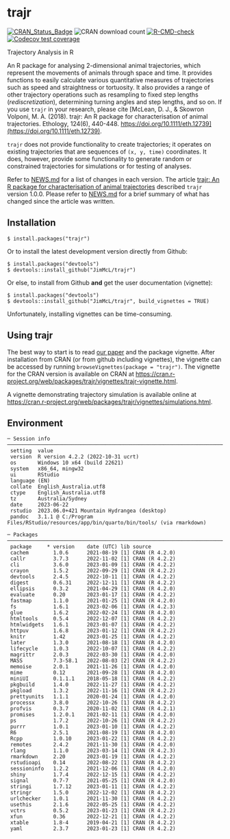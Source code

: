 # trajr

<!-- badges: start -->
[![CRAN_Status_Badge](https://www.r-pkg.org/badges/version/trajr)](https://cran.r-project.org/package=trajr)
![CRAN download count](https://cranlogs.r-pkg.org/badges/trajr)
[![R-CMD-check](https://github.com/JimMcL/trajr/actions/workflows/R-CMD-check.yaml/badge.svg)](https://github.com/JimMcL/trajr/actions/workflows/R-CMD-check.yaml)
[![Codecov test coverage](https://codecov.io/gh/JimMcL/trajr/branch/master/graph/badge.svg)](https://app.codecov.io/gh/JimMcL/trajr?branch=master)
<!-- badges: end -->

<!-- To display total CRAN downloads, use
https://cranlogs.r-pkg.org/badges/grand-total/trajr
-->

Trajectory Analysis in R

An R package for analysing 2-dimensional animal trajectories, which represent the movements of animals through space and time. It provides functions to easily calculate various quantitative measures of trajectories such as speed and straightness or tortuosity. It also provides a range of other trajectory operations such as resampling to fixed step lengths (_rediscretization_), determining turning angles and step lengths, and so on. If you use `trajr` in your research, please cite [McLean, D. J., & Skowron Volponi, M. A. (2018). trajr: An R package for characterisation of animal trajectories. Ethology, 124(6), 440-448. https://doi.org/10.1111/eth.12739](https://doi.org/10.1111/eth.12739). 

`trajr` does not provide functionality to create trajectories; it operates on existing trajectories that are sequences of `(x, y, time)` coordinates. It does, however, provide some functionality to generate random or constrained trajectories for simulations or for testing of analyses.

Refer to [NEWS.md](NEWS.md) for a list of changes in each version. The article [trajr: An R package for characterisation of animal trajectories](https://doi.org/10.1111/eth.12739) described `trajr` version 1.0.0. Please refer to [NEWS.md](NEWS.md) for a brief summary of what has changed since the article was written.

## Installation
    $ install.packages("trajr")

Or to install the latest development version directly from Github:

    $ install.packages("devtools")
    $ devtools::install_github("JimMcL/trajr")
    
Or else, to install from Github **and** get the user documentation (vignette):

    $ install.packages("devtools")
    $ devtools::install_github("JimMcL/trajr", build_vignettes = TRUE)
    
Unfortunately, installing vignettes can be time-consuming.

## Using trajr

The best way to start is to read [our paper](https://doi.org/10.1111/eth.12739) and the package vignette. After installation from CRAN (or from github including vignettes), the vignette can be accessed by running `browseVignettes(package = "trajr")`. The vignette for the CRAN version is available on CRAN at https://cran.r-project.org/web/packages/trajr/vignettes/trajr-vignette.html. 

A vignette demonstrating trajectory simulation is available online at https://cran.r-project.org/web/packages/trajr/vignettes/simulations.html. 

## Environment
<!-- Output from devtools::session_info() -->
```
─ Session info ──────────────────────────────────────────────────────────────────────────────────────────────────────
 setting  value
 version  R version 4.2.2 (2022-10-31 ucrt)
 os       Windows 10 x64 (build 22621)
 system   x86_64, mingw32
 ui       RStudio
 language (EN)
 collate  English_Australia.utf8
 ctype    English_Australia.utf8
 tz       Australia/Sydney
 date     2023-06-22
 rstudio  2023.06.0+421 Mountain Hydrangea (desktop)
 pandoc   3.1.1 @ C:/Program Files/RStudio/resources/app/bin/quarto/bin/tools/ (via rmarkdown)

─ Packages ──────────────────────────────────────────────────────────────────────────────────────────────────────────
 package     * version    date (UTC) lib source
 cachem        1.0.6      2021-08-19 [1] CRAN (R 4.2.0)
 callr         3.7.3      2022-11-02 [1] CRAN (R 4.2.2)
 cli           3.6.0      2023-01-09 [1] CRAN (R 4.2.2)
 crayon        1.5.2      2022-09-29 [1] CRAN (R 4.2.2)
 devtools      2.4.5      2022-10-11 [1] CRAN (R 4.2.2)
 digest        0.6.31     2022-12-11 [1] CRAN (R 4.2.2)
 ellipsis      0.3.2      2021-04-29 [1] CRAN (R 4.2.0)
 evaluate      0.20       2023-01-17 [1] CRAN (R 4.2.2)
 fastmap       1.1.0      2021-01-25 [1] CRAN (R 4.2.0)
 fs            1.6.1      2023-02-06 [1] CRAN (R 4.2.3)
 glue          1.6.2      2022-02-24 [1] CRAN (R 4.2.0)
 htmltools     0.5.4      2022-12-07 [1] CRAN (R 4.2.2)
 htmlwidgets   1.6.1      2023-01-07 [1] CRAN (R 4.2.2)
 httpuv        1.6.8      2023-01-12 [1] CRAN (R 4.2.2)
 knitr         1.42       2023-01-25 [1] CRAN (R 4.2.2)
 later         1.3.0      2021-08-18 [1] CRAN (R 4.2.0)
 lifecycle     1.0.3      2022-10-07 [1] CRAN (R 4.2.2)
 magrittr      2.0.3      2022-03-30 [1] CRAN (R 4.2.0)
 MASS          7.3-58.1   2022-08-03 [2] CRAN (R 4.2.2)
 memoise       2.0.1      2021-11-26 [1] CRAN (R 4.2.0)
 mime          0.12       2021-09-28 [1] CRAN (R 4.2.0)
 miniUI        0.1.1.1    2018-05-18 [1] CRAN (R 4.2.2)
 pkgbuild      1.4.0      2022-11-27 [1] CRAN (R 4.2.2)
 pkgload       1.3.2      2022-11-16 [1] CRAN (R 4.2.2)
 prettyunits   1.1.1      2020-01-24 [1] CRAN (R 4.2.0)
 processx      3.8.0      2022-10-26 [1] CRAN (R 4.2.2)
 profvis       0.3.7      2020-11-02 [1] CRAN (R 4.2.1)
 promises      1.2.0.1    2021-02-11 [1] CRAN (R 4.2.0)
 ps            1.7.2      2022-10-26 [1] CRAN (R 4.2.2)
 purrr         1.0.1      2023-01-10 [1] CRAN (R 4.2.2)
 R6            2.5.1      2021-08-19 [1] CRAN (R 4.2.0)
 Rcpp          1.0.10     2023-01-22 [1] CRAN (R 4.2.2)
 remotes       2.4.2      2021-11-30 [1] CRAN (R 4.2.0)
 rlang         1.1.0      2023-03-14 [1] CRAN (R 4.2.3)
 rmarkdown     2.20       2023-01-19 [1] CRAN (R 4.2.2)
 rstudioapi    0.14       2022-08-22 [1] CRAN (R 4.2.2)
 sessioninfo   1.2.2      2021-12-06 [1] CRAN (R 4.2.0)
 shiny         1.7.4      2022-12-15 [1] CRAN (R 4.2.2)
 signal        0.7-7      2021-05-25 [1] CRAN (R 4.2.0)
 stringi       1.7.12     2023-01-11 [1] CRAN (R 4.2.2)
 stringr       1.5.0      2022-12-02 [1] CRAN (R 4.2.2)
 urlchecker    1.0.1      2021-11-30 [1] CRAN (R 4.2.2)
 usethis       2.1.6      2022-05-25 [1] CRAN (R 4.2.2)
 vctrs         0.5.2      2023-01-23 [1] CRAN (R 4.2.2)
 xfun          0.36       2022-12-21 [1] CRAN (R 4.2.2)
 xtable        1.8-4      2019-04-21 [1] CRAN (R 4.2.2)
 yaml          2.3.7      2023-01-23 [1] CRAN (R 4.2.2)
 ```
